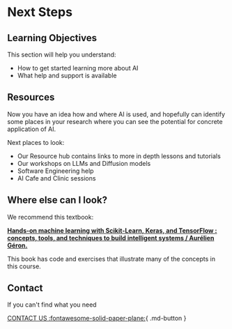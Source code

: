 # Next Steps


## Learning Objectives
This section will help you understand:

- How to get started learning more about AI
- What help and support is available

## Resources

Now you have an idea how and where AI is used, and hopefully can identify some places in your research where you can see the potential for concrete application of AI.

Next places to look:

- Our Resource hub contains links to more in depth lessons and tutorials
- Our workshops on LLMs and Diffusion models
- Software Engineering help
- AI Cafe and Clinic sessions

## Where else can I look?

We recommend this textbook:

[**Hands-on machine learning with Scikit-Learn, Keras, and TensorFlow : concepts, tools, and techniques to build intelligent systems / Aurélien Géron.**](https://idiscover.lib.cam.ac.uk/primo-explore/fulldisplay?docid=44CAM_ALMA51626615430003606&context=L&vid=44CAM_PROD&lang=en_US&search_scope=SCOP_CAM_ALL&adaptor=Local%20Search%20Engine&isFrbr=true&tab=cam_lib_coll&query=any%2Ccontains%2CHands%20On%C2%A0Machine%20Learning%C2%A0with%C2%A0ScikitLearn%2C%C2%A0Keras%2C%C2%A0and%20TensorFlow&sortby=rank&facet=frbrgroupid%2Cinclude%2C200454433&offset=0)

This book has code and exercises that illustrate many of the concepts in this course.

## Contact

If you can't find what you need

[CONTACT US :fontawesome-solid-paper-plane:](mailto:accelerate-mle@cst.cam.ac.uk){ .md-button }





